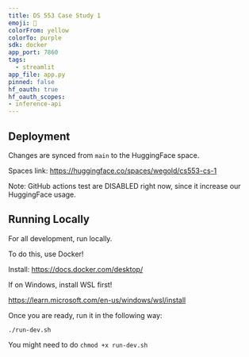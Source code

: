 ```yaml
---
title: DS 553 Case Study 1
emoji: 💬
colorFrom: yellow
colorTo: purple
sdk: docker
app_port: 7860
tags:
  - streamlit
app_file: app.py
pinned: false
hf_oauth: true
hf_oauth_scopes:
- inference-api
---
```


## Deployment

Changes are synced from `main` to the HuggingFace space. 

Spaces link: https://huggingface.co/spaces/wegold/cs553-cs-1

Note: GitHub actions test are DISABLED right now, since it increase our HuggingFace usage.

## Running Locally

For all development, run locally.

To do this, use Docker!

Install:
https://docs.docker.com/desktop/

If on Windows, install WSL first!

https://learn.microsoft.com/en-us/windows/wsl/install

Once you are ready, run it in the following way:

`./run-dev.sh`

You might need to do `chmod +x run-dev.sh`